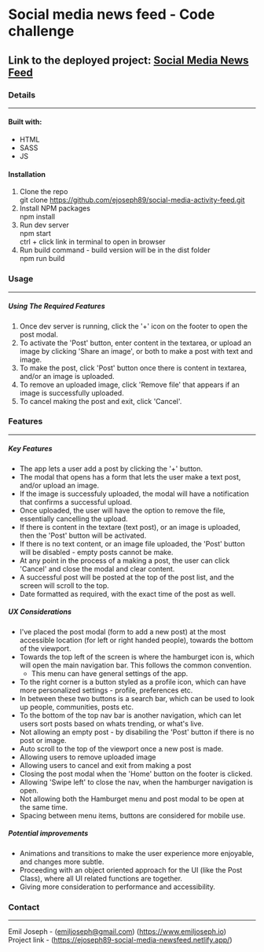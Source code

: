 # Social media news feed - Code challenge  

## Link to the deployed project: [Social Media News Feed](https://ejoseph89-social-media-newsfeed.netlify.app/)  


### Details  
--- 

#### Built with:  
- HTML
- SASS
- JS  
 
#### Installation
1. Clone the repo  
   git clone https://github.com/ejoseph89/social-media-activity-feed.git  
2. Install NPM packages  
   npm install  
3. Run dev server  
   npm start  
   ctrl + click link in terminal to open in browser  
4. Run build command - build version will be in the dist folder  
   npm run build  



### Usage  
---  

##### Using The Required Features  
1. Once dev server is running, click the '+' icon on the footer to open the post modal.  
2. To activate the 'Post' button, enter content in the textarea, or upload an image by clicking 'Share an image', or both to make a post with text and image.  
3. To make the post, click 'Post' button once there is content in textarea, and/or an image is uploaded.  
4. To remove an uploaded image, click 'Remove file' that appears if an image is successfully uploaded.
5. To cancel making the post and exit, click 'Cancel'.  



### Features  
---  

##### Key Features
- The app lets a user add a post by clicking the '+' button.  
- The modal that opens has a form that lets the user make a text post, and/or upload an image.    
- If the image is successfuly uploaded, the modal will have a notification that confirms a successful upload.  
- Once uploaded, the user will have the option to remove the file, essentially cancelling the upload.  
- If there is content in the textare (text post), or an image is uploaded, then the 'Post' button will be activated.  
- If there is no text content, or an image file uploaded, the 'Post' button will be disabled - empty posts cannot be make.  
- At any point in the process of a making a post, the user can click 'Cancel' and close the modal and clear content.  
- A successful post will be posted at the top of the post list, and the screen will scroll to the top.  
- Date formatted as required, with the exact time of the post as well.  

##### UX Considerations  
- I've placed the post modal (form to add a new post) at the most accessible location (for left or right handed people), towards the bottom of the viewport. 
- Towards the top left of the screen is where the hamburget icon is, which will open the main navigation bar.  This follows the common convention.  
  - This menu can have general settings of the app.  
- To the right corner is a button styled as a profile icon, which can have more personalized settings - profile, preferences etc.  
- In between these two buttons is a search bar, which can be used to look up people, communities, posts etc.  
- To the bottom of the top nav bar is another navigation, which can let users sort posts based on whats trending, or what's live.  
- Not allowing an empty post - by disabiling the 'Post' button if there is no post or image. 
- Auto scroll to the top of the viewport once a new post is made.  
- Allowing users to remove uploaded image
- Allowing users to cancel and exit from making a post
- Closing the post modal when the 'Home' button on the footer is clicked. 
- Allowing 'Swipe left' to close the nav, when the hamburger navigation is open. 
- Not allowing both the Hamburget menu and post modal to be open at the same time. 
- Spacing between menu items, buttons are considered for mobile use.  

##### Potential improvements  
- Animations and transitions to make the user experience more enjoyable, and changes more subtle.  
- Proceeding with an object oriented approach for the UI (like the Post Class), where all UI related functions are together.  
- Giving more consideration to performance and accessibility.  



### Contact  
---  
Emil Joseph - (emiljoseph@gmail.com) (https://www.emiljoseph.io)  
Project link - (https://ejoseph89-social-media-newsfeed.netlify.app/)  
